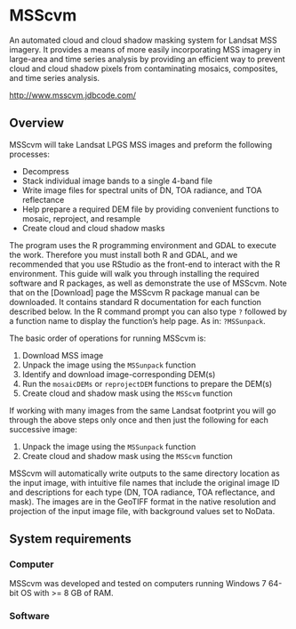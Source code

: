 # MSScvm

An automated cloud and cloud shadow masking system for Landsat MSS imagery. It provides a means of more easily incorporating MSS imagery in large-area and time series analysis by providing an efficient way to prevent cloud and cloud shadow pixels from contaminating mosaics, composites, and time series analysis.

http://www.msscvm.jdbcode.com/

Overview
--------

MSScvm will take Landsat LPGS MSS images and preform the following processes:

-   Decompress
-   Stack individual image bands to a single 4-band file
-   Write image files for spectral units of DN, TOA radiance, and TOA reflectance
-   Help prepare a required DEM file by providing convenient functions to mosaic, reproject, and resample
-   Create cloud and cloud shadow masks

The program uses the R programming environment and GDAL to execute the work. Therefore you must install both R and GDAL, and we recommended that you use RStudio as the front-end to interact with the R environment. This guide will walk you through installing the required software and R packages, as well as demonstrate the use of MSScvm. Note that on the [Download] page the MSScvm R package manual can be downloaded. It contains standard R documentation for each function described below. In the R command prompt you can also type `?` followed by a function name to display the function’s help page. As in: `?MSSunpack`.

The basic order of operations for running MSScvm is:

1.  Download MSS image
2.  Unpack the image using the `MSSunpack` function
3.  Identify and download image-corresponding DEM(s)
4.  Run the `mosaicDEMs` or `reprojectDEM` functions to prepare the DEM(s)
5.  Create cloud and shadow mask using the `MSScvm` function

If working with many images from the same Landsat footprint you will go through the above steps only once and then just the following for each successive image:

1.  Unpack the image using the `MSSunpack` function
2.  Create cloud and shadow mask using the `MSScvm` function

MSScvm will automatically write outputs to the same directory location as the input image, with intuitive file names that include the original image ID and descriptions for each type (DN, TOA radiance, TOA reflectance, and mask). The images are in the GeoTIFF format in the native resolution and projection of the input image file, with background values set to NoData.

<span id="system_requirements"></span></a>
System requirements
-------------------

### Computer

MSScvm was developed and tested on computers running Windows 7 64-bit OS with &gt;= 8 GB of RAM.

### Software
